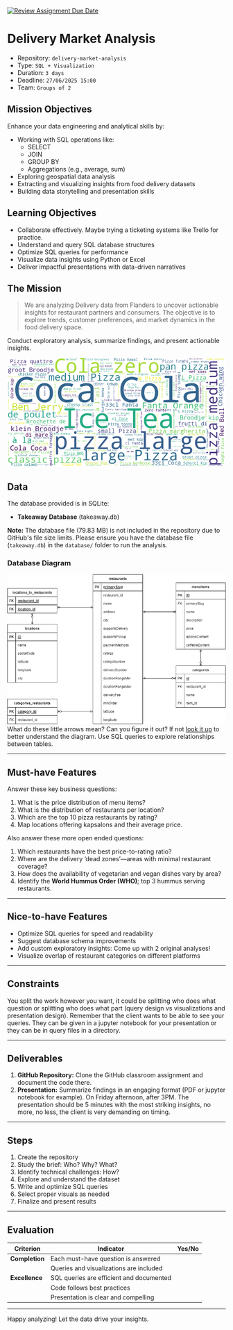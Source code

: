 [![Review Assignment Due Date](https://classroom.github.com/assets/deadline-readme-button-22041afd0340ce965d47ae6ef1cefeee28c7c493a6346c4f15d667ab976d596c.svg)](https://classroom.github.com/a/iyy6i_fZ)
# Delivery Market Analysis

- Repository: `delivery-market-analysis`
- Type: `SQL + Visualization`
- Duration: `3 days`
- Deadline: `27/06/2025 15:00`
- Team: `Groups of 2`

## Mission Objectives

Enhance your data engineering and analytical skills by:
- Working with SQL operations like:
  - SELECT
  - JOIN
  - GROUP BY
  - Aggregations (e.g., average, sum)
- Exploring geospatial data analysis
- Extracting and visualizing insights from food delivery datasets
- Building data storytelling and presentation skills

## Learning Objectives

- Collaborate effectively. Maybe trying a ticketing systems like Trello for practice.
- Understand and query SQL database structures
- Optimize SQL queries for performance
- Visualize data insights using Python or Excel
- Deliver impactful presentations with data-driven narratives

## The Mission

> We are analyzing Delivery data from Flanders to uncover actionable insights for restaurant partners and consumers. The objective is to explore trends, customer preferences, and market dynamics in the food delivery space.

Conduct exploratory analysis, summarize findings, and present actionable insights.

![WordCloud](assets/wordcloud_takeaway.png)

## Data

The database provided is in SQLite:
- **Takeaway Database** (takeaway.db)

**Note:** The database file (79.83 MB) is not included in the repository due to GitHub's file size limits. 
Please ensure you have the database file (`takeaway.db`) in the `database/` folder to run the analysis.

### Database Diagram

![Database Diagram](assets/ER_diagram_takeaway.png)
What do these little arrows mean? Can you figure it out? If not [look it up](https://www.lucidchart.com/pages/ER-diagram-symbols-and-meaning) to better understand the diagram. Use SQL queries to explore relationships between tables.

---

## Must-have Features

Answer these key business questions:
1. What is the price distribution of menu items?
2. What is the distribution of restaurants per location?
3. Which are the top 10 pizza restaurants by rating?
4. Map locations offering kapsalons and their average price.

Also answer these more open ended questions:
1. Which restaurants have the best price-to-rating ratio?
2. Where are the delivery ‘dead zones’—areas with minimal restaurant coverage?
3. How does the availability of vegetarian and vegan dishes vary by area?
4. Identify the **World Hummus Order (WHO)**; top 3 hummus serving restaurants.

---

## Nice-to-have Features

- Optimize SQL queries for speed and readability
- Suggest database schema improvements
- Add custom exploratory insights: Come up with 2 original analyses!
- Visualize overlap of restaurant categories on different platforms

---

## Constraints

You split the work however you want, it could be splitting who does what question or splitting who does what part (query design vs visualizations and presentation design). Remember that the client wants to be able to see your queries. They can be given in a jupyter notebook for your presentation or they can be in query files in a directory.

---

## Deliverables

1. **GitHub Repository:** Clone the GitHub classroom assignment and document the code there.
3. **Presentation:** Summarize findings in an engaging format (PDF or jupyter notebook for example). On Friday afternoon, after 3PM. The presentation should be 5 minutes with the most striking insights, no more, no less, the client is very demanding on timing.

---

## Steps

1. Create the repository
2. Study the brief: Who? Why? What?
3. Identify technical challenges: How?
4. Explore and understand the dataset
5. Write and optimize SQL queries
6. Select proper visuals as needed
7. Finalize and present results

---

## Evaluation

| Criterion      | Indicator                                              | Yes/No |
| -------------- | ------------------------------------------------------ | ------ |
| **Completion** | Each must-have question is answered                    |        |
|                | Queries and visualizations are included                |        |
| **Excellence** | SQL queries are efficient and documented               |        |
|                | Code follows best practices                            |        |
|                | Presentation is clear and compelling                   |        |

---

Happy analyzing! Let the data drive your insights.
